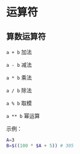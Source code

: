 # 运算符

## 算数运算符

`a + b` 加法

`a - b` 减法

`a * b` 乘法

`a / b` 除法

`a % b` 取模

`a ** b` 幂运算

示例：

```sh
A=3
B=$((100 * $A + 5)) # 305
```
